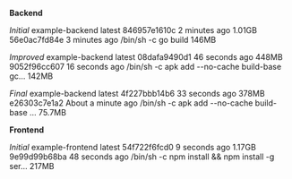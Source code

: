 **Backend**

_Initial_
  example-backend   latest       846957e1610c   2 minutes ago    1.01GB
  56e0ac7fd84e   3 minutes ago   /bin/sh -c go build              146MB 
 
_Improved_
  example-backend   latest       08dafa9490d1   46 seconds ago   448MB
  9052f96cc607   16 seconds ago   /bin/sh -c apk add --no-cache build-base  gc…   142MB  

_Final_
 example-backend   latest       4f227bbb14b6   33 seconds ago   378MB
 e26303c7e1a2   About a minute ago   /bin/sh -c apk add --no-cache build-base    …   75.7MB 

**Frontend**

_Initial_
  example-frontend   latest       54f722f6fcd0   9 seconds ago        1.17GB
  9e99d99b68ba   48 seconds ago       /bin/sh -c npm install && npm install -g ser…   217MB 
  
